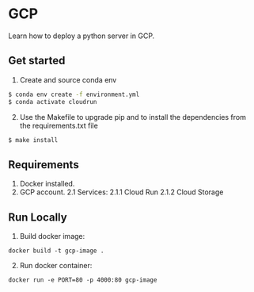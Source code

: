 # GCP
Learn how to deploy a python server in GCP.


## Get started
1. Create and source conda env
```bash
$ conda env create -f environment.yml
$ conda activate cloudrun
```

2. Use the Makefile to upgrade pip and to install the dependencies from the requirements.txt file
```bash
$ make install
```

## Requirements
1. Docker installed.
2. GCP account.
2.1 Services:
2.1.1 Cloud Run
2.1.2 Cloud Storage


## Run Locally
1. Build docker image:
```
docker build -t gcp-image .
```
2. Run docker container:
```
docker run -e PORT=80 -p 4000:80 gcp-image
```